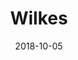 ---
discogs_id: 12714827
discogs_master_id: 1446109
title: Wilkes
artists: ['Sam Wilkes']
date: 2018-10-05
genre: ['Electronic', 'Jazz']
image: Wilkes-12714827.jpg
label: Leaving Records
country: US
styles: ['Contemporary Jazz']
video: https://www.youtube.com/watch?v=gdQNkZEjYNc
category: Ambient Jazz
---
